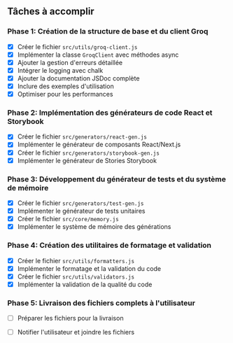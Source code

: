 ## Tâches à accomplir

### Phase 1: Création de la structure de base et du client Groq
- [x] Créer le fichier `src/utils/groq-client.js`
- [x] Implémenter la classe `GroqClient` avec méthodes async
- [x] Ajouter la gestion d'erreurs détaillée
- [x] Intégrer le logging avec chalk
- [x] Ajouter la documentation JSDoc complète
- [x] Inclure des exemples d'utilisation
- [x] Optimiser pour les performances

### Phase 2: Implémentation des générateurs de code React et Storybook
- [x] Créer le fichier `src/generators/react-gen.js`
- [x] Implémenter le générateur de composants React/Next.js
- [x] Créer le fichier `src/generators/storybook-gen.js`
- [x] Implémenter le générateur de Stories Storybook

### Phase 3: Développement du générateur de tests et du système de mémoire
- [x] Créer le fichier `src/generators/test-gen.js`
- [x] Implémenter le générateur de tests unitaires
- [x] Créer le fichier `src/core/memory.js`
- [x] Implémenter le système de mémoire des générations

### Phase 4: Création des utilitaires de formatage et validation
- [x] Créer le fichier `src/utils/formatters.js`
- [x] Implémenter le formatage et la validation du code
- [x] Créer le fichier `src/utils/validators.js`
- [x] Implémenter la validation de la qualité du code

### Phase 5: Livraison des fichiers complets à l'utilisateur
- [ ] Préparer les fichiers pour la livraison
- [ ] Notifier l'utilisateur et joindre les fichiers

